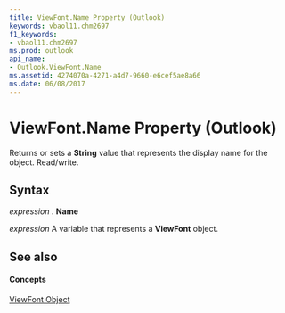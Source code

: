 ```yaml
---
title: ViewFont.Name Property (Outlook)
keywords: vbaol11.chm2697
f1_keywords:
- vbaol11.chm2697
ms.prod: outlook
api_name:
- Outlook.ViewFont.Name
ms.assetid: 4274070a-4271-a4d7-9660-e6cef5ae8a66
ms.date: 06/08/2017
---
```



# ViewFont.Name Property (Outlook)

Returns or sets a  **String** value that represents the display name for the object. Read/write.


## Syntax

 _expression_ . **Name**

 _expression_ A variable that represents a **ViewFont** object.


## See also


#### Concepts


[ViewFont Object](viewfont-object-outlook.md)

